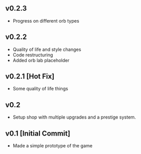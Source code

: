 ## v0.2.3
- Progress on different orb types

## v0.2.2
- Quality of life and style changes
- Code restructuring
- Added orb lab placeholder

## v0.2.1 [Hot Fix]
- Some quality of life things

## v0.2
- Setup shop with multiple upgrades and a prestige system.

## v0.1 [Initial Commit]
- Made a simple prototype of the game